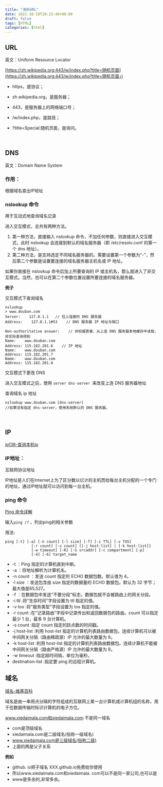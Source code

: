 ```yaml
---
title: "浅析URL"
date: 2021-10-29T20:25:40+08:00
draft: false
tags: [HTML]
categories: [html]
---
```

## URL

英文：Uniform Resource Locator

[https://zh.wikipedia.org:443/w/index.php?title=随机页面](https://zh.wikipedia.org:443/w/index.php?title=随机页面」)

- https，是协议；
- zh.wikipedia.org，是服务器；
- 443，是服务器上的网络端口号；
- /w/index.php，是路径；
- ?title=Special:随机页面，是询问。

  <br/>

## DNS

英文：Domain Name System

### 作用：

根据域名查出IP地址

### nslookup 命令

用于互动式地查询域名记录

进入交互模式，总共有两种方法。

1. 第一种方法，直接输入 nslookup 命令，不加任何参数，则直接进入交互模式，此时 nslookup 会连接到默认的域名服务器（即 /etc/resolv.conf 的第一个 dns 地址）。
2. 第二种方法，是支持选定不同域名服务器的。需要设置第一个参数为“-”，然后第二个参数是设置要连接的域名服务器主机名或 IP 地址。

如果你直接在 nslookup 命令后加上所要查询的 IP 或主机名，那么就进入了非交互模式。当然，也可以在第二个参数位置设置所要连接的域名服务器。

**例子**

交互模式下查询域名

```
nslookup
> www.douban.com
Server:    127.0.1.1   // 往上连接的 DNS 服务器
Address:    127.0.1.1#53    // DNS 服务器 IP 地址与端口

Non-authoritative answer:    // 非权威答案，从上连 DNS 服务器本地缓存中读取，非实际查询得到
Name:    www.douban.com
Address: 115.182.201.6    // IP 地址
Name:    www.douban.com
Address: 115.182.201.7
Name:    www.douban.com
Address: 115.182.201.8
```

交互模式下更改 DNS

进入交互模式之后，使用 `server dns-server `来改变上连 DNS 服务器地址

查询域名 ip 地址

```
nslookup www.douban.com [dns-server]
//如果没有指定 dns-server，使用系统默认的 DNS 服务器。
```

<br/>

## IP

[ip138-查询本机ip](https://ip138.com/)

### IP地址：

互联网协议地址

IP地址是人们在Internet上为了区分数以亿计的主机而给每台主机分配的一个专门的地址，通过IP地址就可以访问到每一台主机。

### ping 命令

[Ping 命令详解](https://blog.csdn.net/hebbely/article/details/54965989)

输入`ping /?` ，列出ping的相关参数

用法:

```
ping [-t] [-a] [-n count] [-l size] [-f] [-i TTL] [-v TOS]
            [-r count] [-s count] [[-j host-list] | [-k host-list]]
            [-w timeout] [-R] [-S srcaddr] [-c compartment] [-p]
            [-4] [-6] target_name
```

- -t ：Ping 指定的计算机直到中断。
- -a ：将地址解析为计算机名。
- -n count ：发送 count 指定的 ECHO 数据包数。默认值为 4。
- -l size ：发送包含由 size 指定的数据量的 ECHO 数据包。默认为 32 字节；最大值是65,527。
- -f ：在数据包中发送"不要分段"标志。数据包就不会被路由上的网关分段。
- -i ttl :将"生存时间"字段设置为 ttl 指定的值。
- -v tos :将"服务类型"字段设置为 tos 指定的值。
- -r count :在"记录路由"字段中记录传出和返回数据包的路由。count 可以指定最少 1 台，最多 9 台计算机。
- -s count :指定 count 指定的跃点数的时间戳。
- -j host-list :利用 host-list 指定的计算机列表路由数据包。连续计算机可以被中间网关分隔（路由稀疏源）IP 允许的最大数量为 9。
- -k host-list :利用 host-list 指定的计算机列表路由数据包。连续计算机不能被中间网关分隔（路由严格源）IP 允许的最大数量为 9。
- -w timeout :指定超时间隔，单位为毫秒。
- destination-list :指定要 ping 的远程计算机。

## 域名

[域名-维基百科](https://zh.wikipedia.org/wiki/%E5%9F%9F%E5%90%8D)

域名是由一串用点分隔的字符组成的互联网上某一台计算机或计算机组的名称，用于在数据传输时标识计算机的电子方位。

www.xiedaimala.com和xiedaimala.com 不是同一域名

- com是顶级域名
- xiedaimala.com是二级域名(俗称一级域名)
- www.xiedaimala.com是三级域名(俗称二级)
- 上面的两是父子关系

**例如**

- github. io把子域名 XXX.github.io免费给你使用
- 所以www.xiedaimala.com和xiedaimala. com可以不是同一家公司,也可以是
- www是多余的,非常多余。
